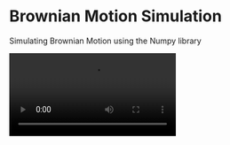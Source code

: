 # Brownian Motion Simulation
Simulating Brownian Motion using the Numpy library

![video](simulation_video.mp4)
